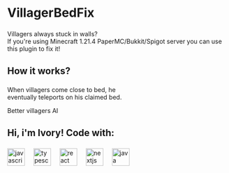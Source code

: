 <h1 align="left">VillagerBedFix</h1>

###

<p align="left">Villagers always stuck in walls? <br>If you're using Minecraft 1.21.4 PaperMC/Bukkit/Spigot server you can use this plugin to fix it!</p>

###

<h2 align="left">How it works?</h2>

###

<p align="left">When villagers come close to bed, he  <br>eventually teleports on his claimed bed.</p>
<p align="left">Better villagers AI</p>

###

<h2 align="left">Hi, i'm Ivory! Code with:</h2>

###

<div align="left">
  <img src="https://cdn.jsdelivr.net/gh/devicons/devicon/icons/javascript/javascript-original.svg" height="40" alt="javascript logo"  />
  <img width="12" />
  <img src="https://cdn.jsdelivr.net/gh/devicons/devicon/icons/typescript/typescript-original.svg" height="40" alt="typescript logo"  />
  <img width="12" />
  <img src="https://cdn.jsdelivr.net/gh/devicons/devicon/icons/react/react-original.svg" height="40" alt="react logo"  />
  <img width="12" />
  <img src="https://cdn.jsdelivr.net/gh/devicons/devicon/icons/nextjs/nextjs-original.svg" height="40" alt="nextjs logo"  />
  <img width="12" />
  <img src="https://cdn.jsdelivr.net/gh/devicons/devicon/icons/java/java-original.svg" height="40" alt="java logo"  />
</div>

###
